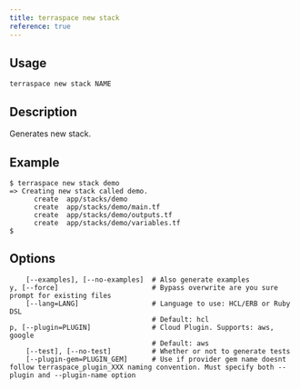 ```yaml
---
title: terraspace new stack
reference: true
---
```


## Usage

    terraspace new stack NAME

## Description

Generates new stack.

## Example

    $ terraspace new stack demo
    => Creating new stack called demo.
          create  app/stacks/demo
          create  app/stacks/demo/main.tf
          create  app/stacks/demo/outputs.tf
          create  app/stacks/demo/variables.tf
    $


## Options

```
    [--examples], [--no-examples]  # Also generate examples
y, [--force]                       # Bypass overwrite are you sure prompt for existing files
    [--lang=LANG]                  # Language to use: HCL/ERB or Ruby DSL
                                   # Default: hcl
p, [--plugin=PLUGIN]               # Cloud Plugin. Supports: aws, google
                                   # Default: aws
    [--test], [--no-test]          # Whether or not to generate tests
    [--plugin-gem=PLUGIN_GEM]      # Use if provider gem name doesnt follow terraspace_plugin_XXX naming convention. Must specify both --plugin and --plugin-name option
```

